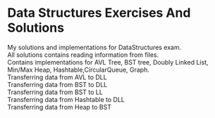 # Data Structures Exercises And Solutions
 
My solutions and implementations for DataStructures exam.  
All solutions contains reading information from files.  
Contains implementations for AVL Tree, BST tree, Doubly Linked List, Min/Max Heap, Hashtable,CircularQueue, Graph.  
Transferring data from AVL to DLL\
Transferring data from BST to DLL\
Transferring data from BST to LL\
Transferring data from Hashtable to DLL\
Transferring data from Heap to BST
